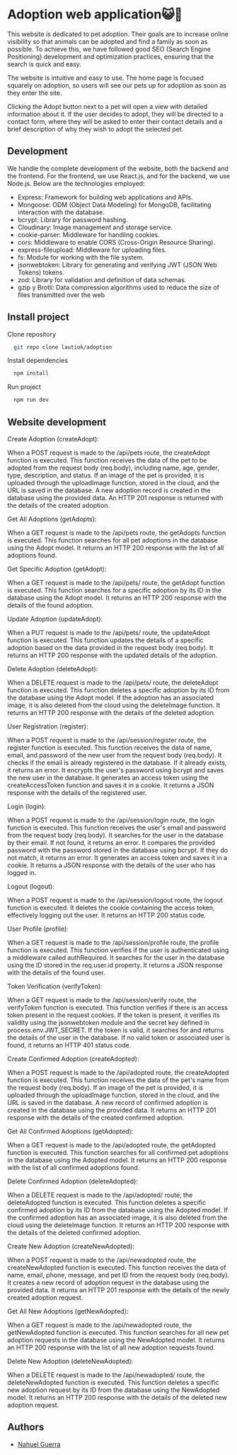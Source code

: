
# Adoption web application😺🐶

This website is dedicated to pet adoption. Their goals are to increase online visibility so that animals can be adopted and find a family as soon as possible. To achieve this, we have followed good SEO (Search Engine Positioning) development and optimization practices, ensuring that the search is quick and easy.

The website is intuitive and easy to use. The home page is focused squarely on adoption, so users will see our pets up for adoption as soon as they enter the site.

Clicking the Adopt button next to a pet will open a view with detailed information about it. If the user decides to adopt, they will be directed to a contact form, where they will be asked to enter their contact details and a brief description of why they wish to adopt the selected pet.


## Development

We handle the complete development of the website, both the backend and the frontend. For the frontend, we use React.js, and for the backend, we use Node.js. Below are the technologies employed:

- Express: Framework for building web applications and APIs.
- Mongoose: ODM (Object Data Modeling) for MongoDB, facilitating interaction with the database.
- bcrypt: Library for password hashing.
- Cloudinary: Image management and storage service.
- cookie-parser: Middleware for handling cookies.
- cors: Middleware to enable CORS (Cross-Origin Resource Sharing).
- express-fileupload: Middleware for uploading files.
- fs: Module for working with the file system.
- jsonwebtoken: Library for generating and verifying JWT (JSON Web Tokens) tokens.
- zod: Library for validation and definition of data schemas.
- gzip y Brotli: Data compression algorithms used to reduce the size of files transmitted over the web

## Install project

Clone repository
```bash
  git repo clone lautiok/adoption
```

Install dependencies

```bash
  npm install
```

Run project

```bash
  npm run dev
```


## Website development

Create Adoption (createAdopt):

When a POST request is made to the /api/pets route, the createAdopt function is executed. This function receives the data of the pet to be adopted from the request body (req.body), including name, age, gender, type, description, and status. If an image of the pet is provided, it is uploaded through the uploadImage function, stored in the cloud, and the URL is saved in the database. A new adoption record is created in the database using the provided data. An HTTP 201 response is returned with the details of the created adoption.

Get All Adoptions (getAdopts):

When a GET request is made to the /api/pets route, the getAdopts function is executed. This function searches for all pet adoptions in the database using the Adopt model. It returns an HTTP 200 response with the list of all adoptions found.

Get Specific Adoption (getAdopt):

When a GET request is made to the /api/pets/
route, the getAdopt function is executed. This function searches for a specific adoption by its ID in the database using the Adopt model. It returns an HTTP 200 response with the details of the found adoption.

Update Adoption (updateAdopt):

When a PUT request is made to the /api/pets/
route, the updateAdopt function is executed. This function updates the details of a specific adoption based on the data provided in the request body (req.body). It returns an HTTP 200 response with the updated details of the adoption.

Delete Adoption (deleteAdopt):

When a DELETE request is made to the /api/pets/
route, the deleteAdopt function is executed. This function deletes a specific adoption by its ID from the database using the Adopt model. If the adoption has an associated image, it is also deleted from the cloud using the deleteImage function. It returns an HTTP 200 response with the details of the deleted adoption.

User Registration (register):

When a POST request is made to the /api/session/register route, the register function is executed. This function receives the data of name, email, and password of the new user from the request body (req.body). It checks if the email is already registered in the database. If it already exists, it returns an error. It encrypts the user's password using bcrypt and saves the new user in the database. It generates an access token using the createAccessToken function and saves it in a cookie. It returns a JSON response with the details of the registered user.

Login (login):

When a POST request is made to the /api/session/login route, the login function is executed. This function receives the user's email and password from the request body (req.body). It searches for the user in the database by their email. If not found, it returns an error. It compares the provided password with the password stored in the database using bcrypt. If they do not match, it returns an error. It generates an access token and saves it in a cookie. It returns a JSON response with the details of the user who has logged in.

Logout (logout):

When a POST request is made to the /api/session/logout route, the logout function is executed. It deletes the cookie containing the access token, effectively logging out the user. It returns an HTTP 200 status code.

User Profile (profile):

When a GET request is made to the /api/session/profile route, the profile function is executed. This function verifies if the user is authenticated using a middleware called authRequired. It searches for the user in the database using the ID stored in the req.user.id property. It returns a JSON response with the details of the found user.

Token Verification (verifyToken):

When a GET request is made to the /api/session/verify route, the verifyToken function is executed. This function verifies if there is an access token present in the request cookies. If the token is present, it verifies its validity using the jsonwebtoken module and the secret key defined in process.env.JWT_SECRET. If the token is valid, it searches for and returns the details of the user in the database. If no valid token or associated user is found, it returns an HTTP 401 status code.

Create Confirmed Adoption (createAdopted):

When a POST request is made to the /api/adopted route, the createAdopted function is executed. This function receives the data of the pet's name from the request body (req.body). If an image of the pet is provided, it is uploaded through the uploadImage function, stored in the cloud, and the URL is saved in the database. A new record of confirmed adoption is created in the database using the provided data. It returns an HTTP 201 response with the details of the created confirmed adoption.

Get All Confirmed Adoptions (getAdopted):

When a GET request is made to the /api/adopted route, the getAdopted function is executed. This function searches for all confirmed pet adoptions in the database using the Adopted model. It returns an HTTP 200 response with the list of all confirmed adoptions found.

Delete Confirmed Adoption (deleteAdopted):

When a DELETE request is made to the /api/adopted/
route, the deleteAdopted function is executed. This function deletes a specific confirmed adoption by its ID from the database using the Adopted model. If the confirmed adoption has an associated image, it is also deleted from the cloud using the deleteImage function. It returns an HTTP 200 response with the details of the deleted confirmed adoption.

Create New Adoption (createNewAdopted):

When a POST request is made to the /api/newadopted route, the createNewAdopted function is executed. This function receives the data of name, email, phone, message, and pet ID from the request body (req.body). It creates a new record of adoption request in the database using the provided data. It returns an HTTP 201 response with the details of the newly created adoption request.

Get All New Adoptions (getNewAdopted):

When a GET request is made to the /api/newadopted route, the getNewAdopted function is executed. This function searches for all new pet adoption requests in the database using the NewAdopted model. It returns an HTTP 200 response with the list of all new adoption requests found.

Delete New Adoption (deleteNewAdopted):

When a DELETE request is made to the /api/newadopted/
route, the deleteNewAdopted function is executed. This function deletes a specific new adoption request by its ID from the database using the NewAdopted model. It returns an HTTP 200 response with the details of the deleted new adoption request.



## Authors

- [Nahuel Guerra](https://www.nahuelguerra.com.ar)


